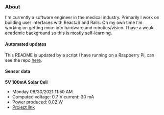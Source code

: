 ### About
I'm currently a software engineer in the medical industry. Primarily I work on building user interfaces with ReactJS and Rails. On my own time I'm working on getting more into hardware and robotics/vision. I have a weak academic background so this is mostly self-learning.

#### Automated updates
This README is updated by a script I have running on a Raspberry Pi, can see the repo [here](https://github.com/jdc-cunningham/raspi-git-repo-updater).

#### Sensor data
**5V 100mA Solar Cell**
- Monday 08/30/2021 11:50 AM
- Computed voltage: 0.7 V current: 30 mA
- Power produced: 0.02 W
- [Project link](https://github.com/jdc-cunningham/raspisolarplotter)